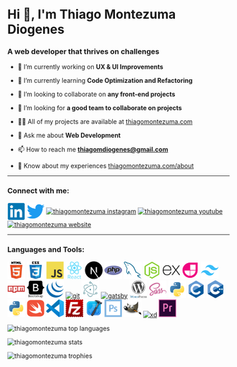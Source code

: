 # Hi 👋, I'm Thiago Montezuma Diogenes
### A web developer that thrives on challenges

- 🔭 I’m currently working on **UX & UI Improvements**

- 🌱 I’m currently learning **Code Optimization and Refactoring**

- 👯 I’m looking to collaborate on **any front-end projects**

- 🤝 I’m looking for **a good team to collaborate on projects**

- 👨‍💻 All of my projects are available at [thiagomontezuma.com](thiagomontezuma.com)

- 💬 Ask me about **Web Development**

- 📫 How to reach me **thiagomdiogenes@gmail.com**

- 📄 Know about my experiences [thiagomontezuma.com/about](thiagomontezuma.com/about)

---

### Connect with me:
[<img align="center" src="https://raw.githubusercontent.com/devicons/devicon/master/icons/linkedin/linkedin-original.svg" alt="thiagomontezuma linkedin" height="40" width="40" />](https://linkedin.com/in/thiagomontezuma)
[<img align="center" src="https://raw.githubusercontent.com/devicons/devicon/master/icons/twitter/twitter-original.svg" alt="thiagomontezuma twitter" height="40" width="40" />](https://linkedin.com/in/thiagomontezuma)
[<img align="center" src="https://www.svgrepo.com/show/452229/instagram-1.svg" alt="thiagomontezuma instagram" height="40" width="40" />](https://instagram.com/thiagomontezuma_)
[<img align="center" src="https://www.svgrepo.com/show/448261/youtube.svg" alt="thiagomontezuma youtube" height="40" width="40" />](https://youtube.com/@thiagomontezuma7639)
[<img align="center" src="https://www.svgrepo.com/show/438949/web-round.svg" alt="thiagomontezuma website" height="40" width="40" />](https://thiagomontezuma.com/)

---

### Languages and Tools:
[<img src="https://raw.githubusercontent.com/devicons/devicon/master/icons/html5/html5-original-wordmark.svg" alt="html5" width="40" height="40"/>](https://dev.w3.org/html5/spec-LC/)
[<img src="https://raw.githubusercontent.com/devicons/devicon/master/icons/css3/css3-original-wordmark.svg" alt="css3" width="40" height="40"/>](https://www.w3.org/Style/CSS/Overview.en.html)
[<img src="https://raw.githubusercontent.com/devicons/devicon/master/icons/javascript/javascript-original.svg" alt="javascript" width="40" height="40"/>](https://developer.mozilla.org/en-US/docs/Web/JavaScript)
[<img src="https://raw.githubusercontent.com/devicons/devicon/master/icons/react/react-original-wordmark.svg" alt="react" width="40" height="40"/>](https://reactjs.org/)
[<img src="https://raw.githubusercontent.com/devicons/devicon/master/icons/nextjs/nextjs-original.svg" alt="nextjs" width="40" height="40"/>](https://nextjs.org/)
[<img src="https://raw.githubusercontent.com/devicons/devicon/master/icons/php/php-original.svg" alt="php" width="40" height="40"/>](https://www.php.net/)
[<img src="https://raw.githubusercontent.com/devicons/devicon/master/icons/mysql/mysql-original.svg" alt="mysql" width="40" height="40"/>](https://www.mysql.com/)
[<img src="https://raw.githubusercontent.com/devicons/devicon/master/icons/nodejs/nodejs-original.svg" alt="nodejs" width="40" height="40"/>](https://nodejs.org/)
[<img src="https://raw.githubusercontent.com/devicons/devicon/master/icons/express/express-original.svg" alt="express" width="40" height="40"/>](http://expressjs.com/)
[<img src="https://raw.githubusercontent.com/devicons/devicon/master/icons/jamstack/jamstack-original.svg" alt="jamstack" width="40" height="40"/>](https://jamstack.org/)
[<img src="https://raw.githubusercontent.com/devicons/devicon/master/icons/tailwindcss/tailwindcss-original.svg" alt="tailwindcss" width="40" height="40"/>](https://tailwindcss.com/)
[<img src="https://raw.githubusercontent.com/devicons/devicon/master/icons/npm/npm-original-wordmark.svg" alt="npm" width="40" height="40"/>](https://www.npmjs.com/)
[<img src="https://raw.githubusercontent.com/devicons/devicon/master/icons/bootstrap/bootstrap-plain-wordmark.svg" alt="bootstrap" width="40" height="40"/>](https://getbootstrap.com)
[<img src="https://raw.githubusercontent.com/devicons/devicon/master/icons/jquery/jquery-original.svg" alt="jquery" width="40" height="40"/>](https://jquery.com/)
[<img src="https://www.vectorlogo.zone/logos/git-scm/git-scm-icon.svg" alt="git" width="40" height="40"/>](https://git-scm.com/)
[<img src="https://raw.githubusercontent.com/devicons/devicon/master/icons/electron/electron-original.svg" alt="electron" width="40" height="40"/>](https://www.electronjs.org/)
[<img src="https://www.vectorlogo.zone/logos/gatsbyjs/gatsbyjs-icon.svg" alt="gatsby" width="40" height="40"/>](https://www.gatsbyjs.com/)
[<img src="https://raw.githubusercontent.com/devicons/devicon/master/icons/wordpress/wordpress-original.svg" alt="wordpress" width="40" height="40"/>](https://wordpress.com/)
[<img src="https://raw.githubusercontent.com/devicons/devicon/master/icons/sass/sass-original.svg" alt="sass" width="40" height="40"/>](https://sass-lang.com)
[<img src="https://raw.githubusercontent.com/devicons/devicon/master/icons/python/python-original.svg" alt="python" width="40" height="40"/>](https://www.python.org)
[<img src="https://raw.githubusercontent.com/devicons/devicon/master/icons/c/c-original.svg" alt="c" width="40" height="40"/>](https://cplusplus.com/)
[<img src="https://raw.githubusercontent.com/devicons/devicon/master/icons/cplusplus/cplusplus-original.svg" alt="cplusplus" width="40" height="40"/>](https://cplusplus.com/)
[<img src="https://raw.githubusercontent.com/devicons/devicon/master/icons/python/python-original.svg" alt="python" width="40" height="40"/>](https://www.python.org)
[<img src="https://raw.githubusercontent.com/devicons/devicon/master/icons/swift/swift-original.svg" alt="swift" width="40" height="40"/>](https://www.apple.com/swift/)
[<img src="https://raw.githubusercontent.com/devicons/devicon/master/icons/vscode/vscode-original.svg" alt="vscode" width="40" height="40"/>](https://code.visualstudio.com/)
[<img src="https://raw.githubusercontent.com/devicons/devicon/master/icons/filezilla/filezilla-plain.svg" alt="filezilla" width="40" height="40"/>](https://filezilla-project.org/)
[<img src="https://raw.githubusercontent.com/devicons/devicon/master/icons/xcode/xcode-original.svg" alt="xcode" width="40" height="40"/>](https://developer.apple.com/xcode/)
[<img src="https://raw.githubusercontent.com/devicons/devicon/master/icons/photoshop/photoshop-line.svg" alt="photoshop" width="40" height="40"/>](https://www.photoshop.com/en)
[<img src="https://raw.githubusercontent.com/devicons/devicon/master/icons/gimp/gimp-original.svg" alt="gimp" width="40" height="40"/>](https://www.gimp.org/)
[<img src="https://cdn.worldvectorlogo.com/logos/adobe-xd.svg" alt="xd" width="40" height="40"/>](https://www.adobe.com/products/xd.html)
[<img src="https://raw.githubusercontent.com/devicons/devicon/master/icons/premierepro/premierepro-original.svg" alt="premierepro" width="40" height="40"/>](https://www.adobe.com/products/premiere.html)

![thiagomontezuma top languages](https://github-readme-stats.vercel.app/api/top-langs?username=thiagomontezuma&show_icons=true&locale=en&layout=compact)

![thiagomontezuma stats](https://github-readme-stats.vercel.app/api?username=thiagomontezuma&show_icons=true&locale=en)

![thiagomontezuma trophies](https://github-profile-trophy.vercel.app/?username=thiagomontezuma)
